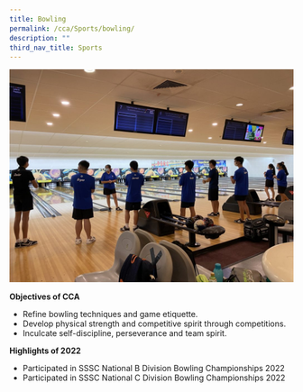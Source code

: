 ```yaml
---
title: Bowling
permalink: /cca/Sports/bowling/
description: ""
third_nav_title: Sports
---
```

![](/images/IMG_2344-1024x768.jpg)


**Objectives of CCA**

*   Refine bowling techniques and game etiquette.
*   Develop physical strength and competitive spirit through competitions.
*   Inculcate self-discipline, perseverance and team spirit.

**Highlights of 2022**

*   Participated in SSSC National B Division Bowling Championships 2022
*   Participated in SSSC National C Division Bowling Championships 2022






